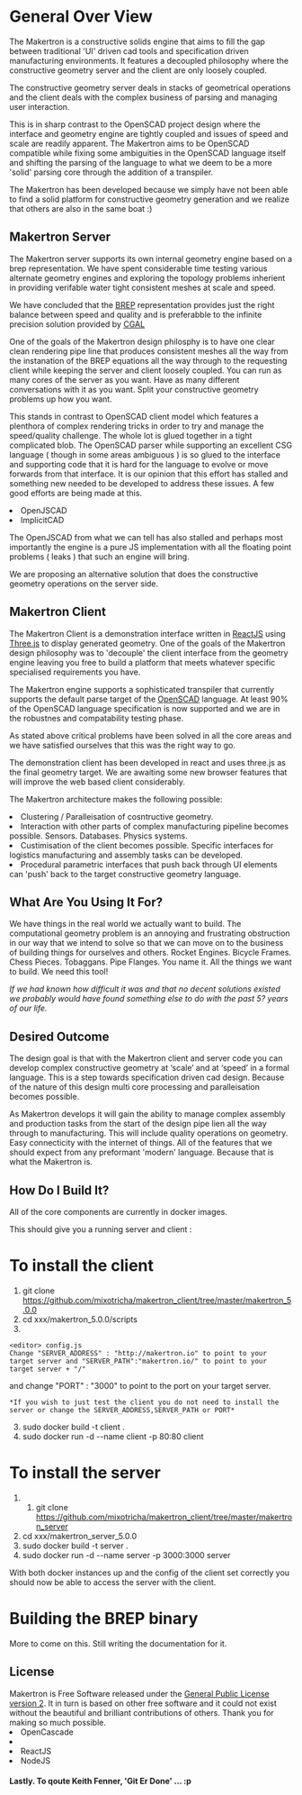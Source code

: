 
<h1>General Over View</h1>

The Makertron is a constructive solids engine that aims to fill the gap between traditional 'UI' driven cad tools and specification driven manufacturing environments. It features a decoupled philosophy where the constructive geometry server and the client are only loosely coupled. 

The constructive geometry server deals in stacks of geometrical operations and the client deals with the complex business of parsing and managing user interaction. 

This is in sharp contrast to the OpenSCAD project design where the interface and geometry engine are tightly coupled and issues of speed and scale are readily apparent. The Makertron aims to be OpenSCAD compatible while fixing some ambiguities in the OpenSCAD language itself and shifting the parsing of the language to what we deem to be a more 'solid' parsing core through the addition of a transpiler. 

The Makertron has been developed because we simply have not been able to find a solid platform for constructive geometry generation and we realize that others are also in the same boat :) 


<h2>Makertron Server</h2> 

The Makertron server supports its own internal geometry engine based on a brep representation. We have spent considerable time testing various alternate geometry engines and exploring the topology problems inherient in providing verifable water tight consistent meshes at scale and speed. 

We have concluded that the <a href="https://www.opencascade.com/doc/occt-6.7.0/overview/html/occt_brep_format.html">BREP</a> representation 
provides just the right balance between speed and quality and is preferabble to the infinite precision solution provided by <a href="http://www.cgal.org/">CGAL</a> 

One of the goals of the Makertron design philosphy is to have one clear clean rendering pipe line that produces consistent meshes all the way from the instanation of the BREP equations all the way through to the requesting client while keeping the server and client loosely coupled. You can run as many cores of the server as you want. Have as many different conversations with it as you want. Split your constructive geometry problems up how you want. 

This stands in contrast to OpenSCAD client model which features a plenthora of complex rendering tricks in order to try and manage the speed/quality challenge. The whole lot is glued together in a tight complicated blob.  The OpenSCAD parser while supporting an excellent CSG language ( though in some areas ambiguous ) is so glued to the interface and supporting code that it is hard for the language to evolve or move forwards from that interface. It is our opinion that this effort has stalled and something new needed to be developed to address these issues. A few good efforts are being made at this. 

<li>OpenJSCAD</li>
<li>ImplicitCAD</li>

The OpenJSCAD from what we can tell has also stalled and perhaps most importantly the engine is a pure JS implementation with all the floating point problems ( leaks ) that such an engine will bring. 

We are proposing an alternative solution that does the constructive geometry operations on the server side. 
 
<h2>Makertron Client</h2> 

The Makertron Client is a demonstration interface written in <a href="https://facebook.github.io/react/">ReactJS</a> using <a href="Three.js.org">Three.js</a> to display generated geometry. One of the goals of the Makertron design philosophy was to 'decouple' the client interface from the geometry engine leaving you free to build a platform that meets whatever specific specialised requirements you have. 

The Makertron engine supports a sophisticated transpiler that currently supports the default parse target of the <a href="http://www.openscad.org">OpenSCAD</a> language. At least 90% of the OpenSCAD language specification is now supported and we are in the robustnes and compatability testing phase. 

As stated above critical problems have been solved in all the core areas and we have satisfied ourselves that this was the right way to go. 

The demonstration client has been developed in react and uses three.js as the final geometry target. We are awaiting some new browser features that will improve the web based client considerably. 

The Makertron architecture makes the following possible: 

<li>Clustering / Paralleisation of cosntructive geometry.</li> 
<li>Interaction with other parts of complex manufacturing pipeline becomes possible. Sensors. Databases. Physics systems.</li> 
<li>Custimisation of the client becomes possible. Specific interfaces for logistics manufacturing and assembly tasks can be developed.</li> 
<li>Procedural parametric interfaces that push back through UI elements can 'push' back to the target constructive geometry language.</li>

<h2>What Are You Using It For?</h2>

We have things in the real world we actually want to build. The computational geometry problem is an annoying and frustrating obstruction in our way that we intend to solve so that we can move on to the business of building things for ourselves and others. Rocket Engines. Bicycle Frames. Chess Pieces. Tobaggans. Pipe Flanges. You name it. All the things we want to build. We need this tool! 

<i>If we had known how difficult it was and that no decent solutions existed we probably would have found something else to do with the past 5? years of our life.</i> 

<h2>Desired Outcome</h2> 

The design goal is that with the Makertron client and server code you can develop complex constructive geometry at ‘scale’ and at ‘speed’ in a formal language. This is a step towards specification driven cad design. Because of the nature of this design multi core processing and paralleisation becomes possible. 

As Makertron develops it will gain the ability to manage complex assembly and production tasks from the start of the design pipe lien all the way through to manufacturing. This will include quality operations on geometry. Easy connecticity with the internet of things. All of the features that we should expect from any preformant 'modern' language. Because that is what the Makertron is. 


<h2>How Do I Build It?</h2>
All of the core components are currently in docker images. 

This should give you a running server and client :

# To install the client 

1. git clone https://github.com/mixotricha/makertron_client/tree/master/makertron_5.0.0 
2. cd xxx/makertron_5.0.0/scripts 
3. 

	<editor> config.js
	Change "SERVER_ADDRESS" : "http://makertron.io" to point to your target server and "SERVER_PATH":"makertron.io/" to point to your target server + "/"
and change "PORT" : "3000" to point to the port on your target server. 

	*If you wish to just test the client you do not need to install the server or change the SERVER_ADDRESS,SERVER_PATH or PORT* 

3. sudo docker build -t client . 
4. sudo docker run -d --name client -p 80:80 client 

# To install the server 

1. 1. git clone https://github.com/mixotricha/makertron_client/tree/master/makertron_server
2. cd xxx/makertron_server_5.0.0 
3. sudo docker build -t server . 
4. sudo docker run -d --name server -p 3000:3000 server 

With both docker instances up and the config of the client set correctly you should now be able to access the server with the client. 

# Building the BREP binary 

More to come on this. Still writing the documentation for it. 

<h2>License</h2>
 Makertron is Free Software released under the <a href="http://www.gnu.org/licenses/gpl-2.0.html">General Public License version 2</a>. It in turn is based on other free software and it could not exist without the beautiful and brilliant contributions of others. Thank you for making so much possible. 

<li>OpenCascade<li>
<li>ReactJS</li>
<li>NodeJS</li> 


<h4>Lastly. To qoute Keith Fenner, 'Git Er Done' ... :p</h4>



